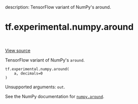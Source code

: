 description: TensorFlow variant of NumPy's around.

<div itemscope itemtype="http://developers.google.com/ReferenceObject">
<meta itemprop="name" content="tf.experimental.numpy.around" />
<meta itemprop="path" content="Stable" />
</div>

# tf.experimental.numpy.around

<!-- Insert buttons and diff -->

<table class="tfo-notebook-buttons tfo-api nocontent" align="left">

</table>

<a target="_blank" href="/code/stable/tensorflow/python/ops/numpy_ops/np_array_ops.py">View source</a>



TensorFlow variant of NumPy's `around`.

<pre class="devsite-click-to-copy prettyprint lang-py tfo-signature-link">
<code>tf.experimental.numpy.around(
    a, decimals=0
)
</code></pre>



<!-- Placeholder for "Used in" -->

Unsupported arguments: `out`.

See the NumPy documentation for [`numpy.around`](https://numpy.org/doc/1.16/reference/generated/numpy.around.html).